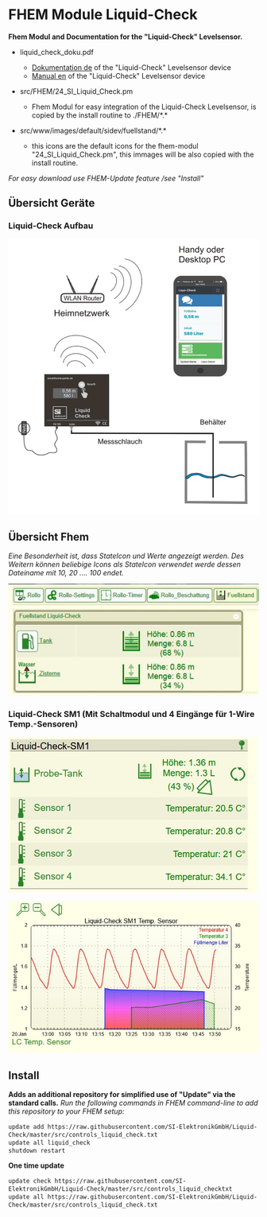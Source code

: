 # FHEM Module Liquid-Check 
**Fhem Modul and Documentation for the "Liquid-Check" Levelsensor.**

- liquid_check_doku.pdf
  - [Dokumentation de](doc/liquid_check_dokuA5_160.pdf) of the "Liquid-Check" Levelsensor device
  - [Manual en](doc/liquid_check_dokuA5en.pdf) of the "Liquid-Check" Levelsensor device
  
- src/FHEM/24_SI_Liquid_Check.pm
  - Fhem Modul for easy integration of the Liquid-Check Levelsensor, is copied by the install routine to ./FHEM/\*.\* 
  
- src/www/images/default/sidev/fuellstand/\*.\*
  - this icons are the default icons for the fhem-modul "24_SI_Liquid_Check.pm", this immages will be also
    copied with the install routine.     

  
*For easy download use FHEM-Update feature /see "Install"*  


## Übersicht Geräte

### Liquid-Check Aufbau
<img src="Uebersichtrouter.jpg" />

## Übersicht Fhem
*Eine Besonderheit ist, dass StateIcon und Werte angezeigt werden.
Des Weitern können beliebige Icons als StateIcon verwendet werde dessen Dateiname mit 10, 20 .... 100 endet.*

![Fhem-Ansicht](doc/FHEM-Fuellstand.jpg)

### Liquid-Check SM1 (Mit Schaltmodul und 4 Eingänge für 1-Wire Temp.-Sensoren)

![Fhem-Ansicht](doc/Fhem-LCSM1-Device.jpg)

![Fhem-Ansicht](doc/Fhem-LCSM1-SVG.jpg)

## Install
**Adds an additional repository for simplified use of "Update" via the standard calls.**
*Run the following commands in FHEM command-line to add this repository to your FHEM setup:*
```
update add https://raw.githubusercontent.com/SI-ElektronikGmbH/Liquid-Check/master/src/controls_liquid_check.txt
update all liquid_check
shutdown restart
```

**One time update**
```
update check https://raw.githubusercontent.com/SI-ElektronikGmbH/Liquid-Check/master/src/controls_liquid_checktxt
update all https://raw.githubusercontent.com/SI-ElektronikGmbH/Liquid-Check/master/src/controls_liquid_check.txt

```

